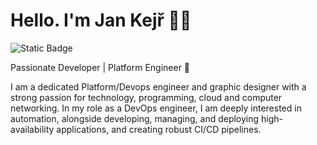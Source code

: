 <h1 align="left">
  Hello.  
  I'm Jan Kejř 👨‍💻
</h1>

![Static Badge](https://img.shields.io/badge/currently_working_on-chutno.cz-green)

<p align="left">
Passionate Developer | Platform Engineer 🚀 

I am a dedicated Platform/Devops engineer and graphic designer with a strong passion for technology, programming, cloud and computer networking.
In my role as a DevOps engineer, I am deeply interested in automation, alongside developing, managing, and deploying high-availability applications, and creating robust CI/CD pipelines. 
</p>

